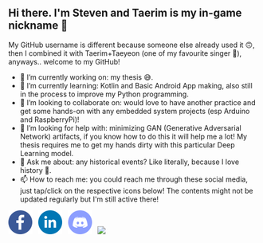 ## Hi there. I'm Steven and Taerim is my in-game nickname 👋

My GitHub username is different because someone else already used it :upside_down_face:, then I combined it with Taerim+Taeyeon (one of my favourite singer :partying_face:), anyways.. welcome to my GitHub! 

- 🔭 I’m currently working on: my thesis :sweat_smile:.
- 🌱 I’m currently learning: Kotlin and Basic Android App making, also still in the process to improve my Python programming.
- 👯 I’m looking to collaborate on: would love to have another practice and get some hands-on with any embedded system projects (esp Arduino and RaspberryPi)!
- 🤔 I’m looking for help with: minimizing GAN (Generative Adversarial Network) artifacts, if you know how to do this it will help me a lot! My thesis requires me to get my hands dirty with this particular Deep Learning model.
- 💬 Ask me about: any historical events? Like literally, because I love history :monocle_face:.
- 📫 How to reach me: you could reach me through these social media, just tap/click on the respective icons below! The contents might not be updated regularly but I'm still active there!

[<img src="./images/iconfinder-facebook-48.png">](https://www.facebook.com/steven.jonathan.w/)&nbsp;&nbsp;&nbsp;[<img src="./images/iconfinder-linkedin-48.png">](https://www.linkedin.com/in/steven-j-19775aa2/)&nbsp;&nbsp;&nbsp;[<img src="./images/discord-icon-48.png">](https://discord.com/channels/taerim#0198)&nbsp;&nbsp;&nbsp;[<img src="./images/pixiv-icon-48.png">](https://www.pixiv.net/en/users/8683981/)
